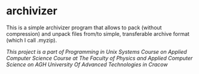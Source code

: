 # archivizer

This is a simple archivizer program that allows to pack (without compression) and unpack files from/to simple, transferable archive format (which I call .myzip).

*This project is a part of Programming in Unix Systems Course on Applied Computer Science Course at The Faculty of Physics and Applied Computer Science on AGH University Of Advanced Technologies in Cracow*

